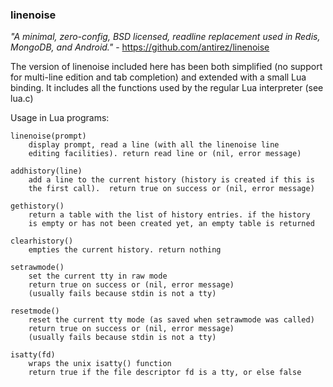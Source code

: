 ### linenoise

*"A minimal, zero-config, BSD licensed, readline replacement used in Redis, MongoDB, and Android."* - https://github.com/antirez/linenoise

The version of linenoise included here has been both simplified (no support for multi-line edition and tab completion) and extended with a small Lua binding. It includes all the functions used by the regular Lua interpreter (see lua.c)

Usage in Lua programs:
```
linenoise(prompt)
	display prompt, read a line (with all the linenoise line 
	editing facilities). return read line or (nil, error message)

addhistory(line)
	add a line to the current history (history is created if this is
	the first call).  return true on success or (nil, error message)

gethistory()
	return a table with the list of history entries. if the history 
	is empty or has not been created yet, an empty table is returned

clearhistory()
	empties the current history. return nothing

setrawmode()
	set the current tty in raw mode
	return true on success or (nil, error message)
	(usually fails because stdin is not a tty)

resetmode()
	reset the current tty mode (as saved when setrawmode was called)
	return true on success or (nil, error message)
	(usually fails because stdin is not a tty)

isatty(fd)
	wraps the unix isatty() function
	return true if the file descriptor fd is a tty, or else false
```
